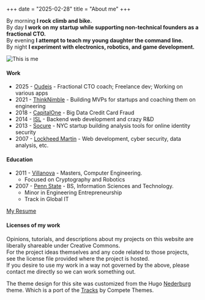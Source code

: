 +++
date = "2025-02-28"
title = "About me"
+++

By morning **I rock climb and bike.**  
By day **I work on my startup while supporting non-technical founders as a fractional CTO.**   
By evening **I attempt to teach my young daughter the command line.**   
By night **I experiment with electronics, robotics, and game development.**

![This is me][1]

#### Work
* 2025 - [Oudeis](https://www.oudeis.co/) - Fractional CTO coach; Freelance dev; Working on various apps
* 2021 - [ThinkNimble](https://www.thinknimble.com/) - Building MVPs for startups and coaching them on engineering 
* 2018 - [CapitalOne](https://www.capitalone.com/) - Big Data Credit Card Fraud
* 2014 - [ISL](https://isl.co) - Backend web development and crazy R&D
* 2013 - [Socure](https://www.socure.com/) - NYC startup building analysis tools for online identity security
* 2007 - [Lockheed Martin](https://lockheedmartin.com) - Web development, cyber security, data analysis, etc.

#### Education
* 2011 - [Villanova](http://www1.villanova.edu/university.html) - Masters, Computer Engineering.
  * Focused on Cryptography and Robotics
* 2007 - [Penn State](https://www.psu.edu/) - BS, Information Sciences and Technology.
  * Minor in Engineering Entrepreneurship
  * Track in Global IT

[My Resume](/edward_romano_resume.pdf)

#### Licenses of my work
Opinions, tutorials, and descriptions about my projects on this website are liberally shareable under Creative Commons.  
For the project ideas themselves and any code related to those projects, see the license file provided where the project is hosted.  
If you desire to use my work in a way not governed by the above, please contact me directly so we can work something out.  

The theme design for this site was customized from the Hugo [Nederburg](https://github.com/appernetic/hugo-nederburg-theme) theme.
Which is a port of the [Tracks](https://www.competethemes.com/tracks/) by Compete Themes.

[1]: /img/ed_iceland.jpeg
